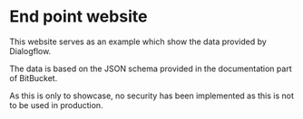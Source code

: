 # End point website

This website serves as an example which show the data provided by Dialogflow.

The data is based on the JSON schema provided in the documentation part of BitBucket.

As this is only to showcase, no security has been implemented as this is not to be used in production.

